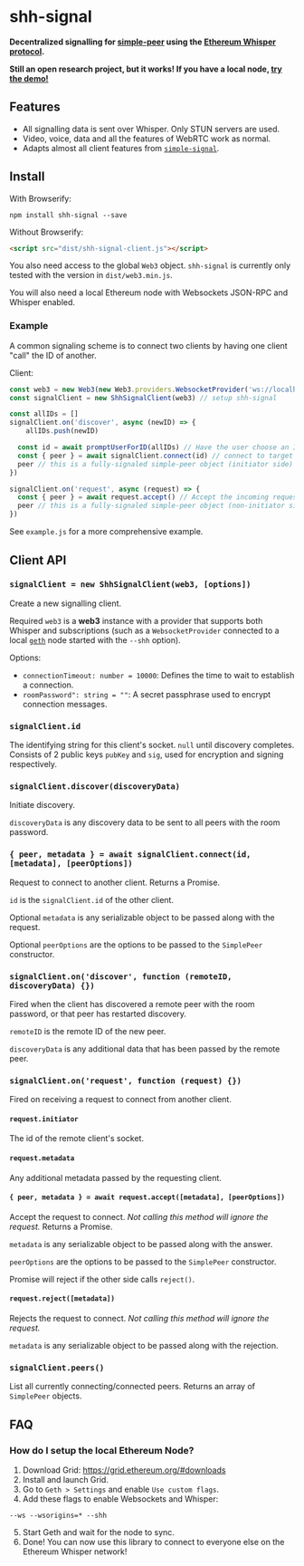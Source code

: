 # shh-signal

**Decentralized signalling for [simple-peer](https://github.com/feross/simple-peer) using the [Ethereum Whisper protocol](https://github.com/ethereum/wiki/wiki/Whisper-Overview).**

**Still an open research project, but it works! If you have a local node, [try the demo!](https://t-mullen.github.io/shh-signal)**

## Features
- All signalling data is sent over Whisper. Only STUN servers are used.
- Video, voice, data and all the features of WebRTC work as normal.
- Adapts almost all client features from [`simple-signal`](https://github.com/t-mullen/simple-signal).

## Install
With Browserify:
```
npm install shh-signal --save
```

Without Browserify:
```html
<script src="dist/shh-signal-client.js"></script>
```

You also need access to the global `Web3` object. `shh-signal` is currently only tested with the version in `dist/web3.min.js`.

You will also need a local Ethereum node with Websockets JSON-RPC and Whisper enabled.

### Example
A common signaling scheme is to connect two clients by having one client "call" the ID of another.

Client:
```javascript
const web3 = new Web3(new Web3.providers.WebsocketProvider('ws://localhost:8546')) // setup web3
const signalClient = new ShhSignalClient(web3) // setup shh-signal

const allIDs = []
signalClient.on('discover', async (newID) => {
	allIDs.push(newID)

  const id = await promptUserForID(allIDs) // Have the user choose an ID to connect to (you define this)
  const { peer } = await signalClient.connect(id) // connect to target client
  peer // this is a fully-signaled simple-peer object (initiator side)
})

signalClient.on('request', async (request) => {
  const { peer } = await request.accept() // Accept the incoming request
  peer // this is a fully-signaled simple-peer object (non-initiator side)
})
```

See `example.js` for a more comprehensive example.

## Client API

### `signalClient = new ShhSignalClient(web3, [options])`
Create a new signalling client.

Required `web3` is a **web3** instance with a provider that supports both Whisper and subscriptions (such as a `WebsocketProvider` connected to a local [`geth`](https://geth.ethereum.org/downloads/) node started with the `--shh` option).

Options:

- `connectionTimeout: number = 10000`: Defines the time to wait to establish a connection.
- `roomPassword": string = ""`: A secret passphrase used to encrypt connection messages.

### `signalClient.id`
The identifying string for this client's socket. `null` until discovery completes. Consists of 2 public keys `pubKey` and `sig`, used for encryption and signing respectively.

### `signalClient.discover(discoveryData)`
Initiate discovery.

`discoveryData` is any discovery data to be sent to all peers with the room password.

### `{ peer, metadata } = await signalClient.connect(id, [metadata], [peerOptions])`
Request to connect to another client. Returns a Promise.

`id` is the `signalClient.id` of the other client.

Optional `metadata` is any serializable object to be passed along with the request.

Optional `peerOptions` are the options to be passed to the `SimplePeer` constructor.

### `signalClient.on('discover', function (remoteID, discoveryData) {})`
Fired when the client has discovered a remote peer with the room password, or that peer has restarted discovery.

`remoteID` is the remote ID of the new peer.

`discoveryData` is any additional data that has been passed by the remote peer.

### `signalClient.on('request', function (request) {})`
Fired on receiving a request to connect from another client.

#### `request.initiator`
The id of the remote client's socket.

#### `request.metadata`
Any additional metadata passed by the requesting client.

#### `{ peer, metadata } = await request.accept([metadata], [peerOptions])`
Accept the request to connect. *Not calling this method will ignore the request.*  Returns a Promise.

`metadata` is any serializable object to be passed along with the answer.

`peerOptions` are the options to be passed to the `SimplePeer` constructor.

Promise will reject if the other side calls `reject()`.

#### `request.reject([metadata])`
Rejects the request to connect. *Not calling this method will ignore the request.*

`metadata` is any serializable object to be passed along with the rejection.

### `signalClient.peers()`
List all currently connecting/connected peers. Returns an array of `SimplePeer` objects.

## FAQ
### How do I setup the local Ethereum Node?
1. Download Grid: https://grid.ethereum.org/#downloads
2. Install and launch Grid.
3. Go to `Geth > Settings` and enable `Use custom flags`.
4. Add these flags to enable Websockets and Whisper:
```
--ws --wsorigins=* --shh
```
5. Start Geth and wait for the node to sync.
6. Done! You can now use this library to connect to everyone else on the Ethereum Whisper network!
